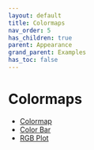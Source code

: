 ```yaml
---
layout: default
title: Colormaps
nav_order: 5
has_children: true
parent: Appearance
grand_parent: Examples
has_toc: false
---
```

# Colormaps



- [Colormap](colormaps/colormap.md)
- [Color Bar](colormaps/color-bar.md)
- [RGB Plot](colormaps/rgb-plot.md)


<!-- Generated with mdsplit: https://github.com/alandefreitas/mdsplit -->

